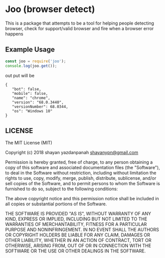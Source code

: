 
# Joo (browser detect)
This is a package that attempts to be a tool for helping people detecting browser, check for support/valid browser and fire when a browser error happens


## Example Usage

```js
const joo = require('joo');
console.log(joo.get());
```
out put will be 

    {
       "bot": false,
       "mobile": false,
       "name": "chrome",
       "version": "68.0.3440",
       "versionNumber": 68.0344,
       "os": "Windows 10"
    }

## LICENSE

The MIT License (MIT)

Copyright (c) 2018 shayan yazdanpanah <shayanypn@gmail.com>

Permission is hereby granted, free of charge, to any person obtaining a copy
of this software and associated documentation files (the "Software"), to deal
in the Software without restriction, including without limitation the rights
to use, copy, modify, merge, publish, distribute, sublicense, and/or sell
copies of the Software, and to permit persons to whom the Software is
furnished to do so, subject to the following conditions:

The above copyright notice and this permission notice shall be included in all
copies or substantial portions of the Software.

THE SOFTWARE IS PROVIDED "AS IS", WITHOUT WARRANTY OF ANY KIND, EXPRESS OR
IMPLIED, INCLUDING BUT NOT LIMITED TO THE WARRANTIES OF MERCHANTABILITY,
FITNESS FOR A PARTICULAR PURPOSE AND NONINFRINGEMENT. IN NO EVENT SHALL THE
AUTHORS OR COPYRIGHT HOLDERS BE LIABLE FOR ANY CLAIM, DAMAGES OR OTHER
LIABILITY, WHETHER IN AN ACTION OF CONTRACT, TORT OR OTHERWISE, ARISING FROM,
OUT OF OR IN CONNECTION WITH THE SOFTWARE OR THE USE OR OTHER DEALINGS IN THE
SOFTWARE.


